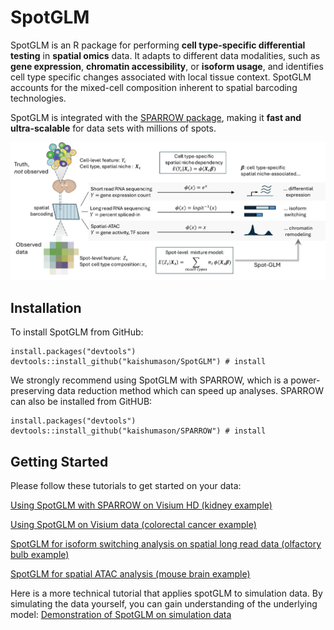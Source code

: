 # SpotGLM
SpotGLM is an R package for performing **cell type-specific differential testing** in **spatial omics** data. 
It adapts to different data modalities, such as **gene expression**, **chromatin accessibility**, or **isoform usage**, 
and identifies cell type specific changes associated with local tissue context. SpotGLM accounts for the 
mixed-cell composition inherent to spatial barcoding technologies.

SpotGLM is integrated with the [SPARROW package](https://kaishumason.github.io/SPARROW/), making it **fast and ultra-scalable** for data sets with millions of spots.

![](man/figures/schematic.png)

## Installation

To install SpotGLM from GitHub:

```
install.packages("devtools")
devtools::install_github("kaishumason/SpotGLM") # install
```

We strongly recommend using SpotGLM with SPARROW, which is a power-preserving data reduction method which can speed up analyses.  SPARROW can also be installed from GitHUB:
```
install.packages("devtools")
devtools::install_github("kaishumason/SPARROW") # install
```


## Getting Started

Please follow these tutorials to get started on your data:

[Using SpotGLM with SPARROW on Visium HD (kidney example)](articles/Vignette_VisiumHD_Mouse_Kidney_analysis.html)

[Using SpotGLM on Visium data (colorectal cancer example)](articles/Visium_analysis.html)

[SpotGLM for isoform switching analysis on spatial long read data (olfactory bulb example)](articles/Spatial_Long_Read_analysis.html)

[SpotGLM for spatial ATAC analysis (mouse brain example)](articles/Spatial_ATAC_analysis.html)

Here is a more technical tutorial that applies spotGLM to simulation data.  By simulating the data yourself, you can gain understanding of the underlying model:
[Demonstration of SpotGLM on simulation data](articles/Intro_to_SpotGLM.html)
